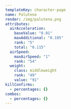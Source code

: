 ```yaml
---
templateKey: character-page
name: Palutena
render: /img/palutena.png
attributes:
  airAcceleration:
    baseValue: "0.01"
    maxAdditional: "0.105"
    rank: "5"
    total: "0.115"
  airSpeed:
    maxAirSpeed: "1"
    rank: "54"
  weight:
    class: middleweight
    rank: "49"
    value: "91"
killConfirms:
  - percentages: {}
combos:
  - percentages: {}
---
```

